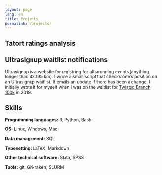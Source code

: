 ```yaml
---
layout: page
lang: en
title: Projects
permalink: /projects/
---
```


## Tatort ratings analysis


## Ultrasignup waitlist notifications

Ultrasignup is a website for registring for ultrarunning events (anything longer than 42.195 km). I wrote a small script that checks one's position on an Ultrasignup waitlist. It emails an update if there has been a change. I initially wrote it for myself when I was on the waitlist for [Twisted Branch 100k](http://twistedbranchtrail.com/) in 2019.

## Skills

**Programming languages:** R, Python, Bash

**OS:** Linux, Windows, Mac

**Data management:** SQL

**Typesetting:** LaTeX, Markdown

**Other technical software:** Stata, SPSS

**Tools:** git, Gitkraken, SLURM
